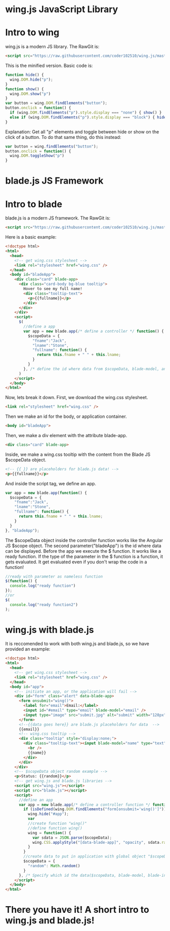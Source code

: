 # wing.js JavaScript Library
# Intro to wing
wing.js is a modern JS library.
The RawGit is: 
```html
<script src="https://raw.githubusercontent.com/coder102510/wing.js/master/wing.js"></script>
```
This is the minified version.
Basic code is: 
```javascript
function hide() {
  wing.DOM.hide("p");
}
function show() {
  wing.DOM.show("p")
}
var button = wing.DOM.findElements("button");
button.onclick = function() {
  if (wing.DOM.findElements("p").style.display === "none") { show() }
  else if (wing.DOM.findElements("p").style.display === "block") { hide() }
}
```
Explanation: Get all "p" elements and toggle between hide or show on the click of a button. To do that same thing, do this instead:
```javascript
var button = wing.findElements("button");
button.onclick = function() {
  wing.DOM.toggleShow("p")
}
```
# blade.js JS Framework
# Intro to blade
blade.js is a modern JS framework.
The RawGit is:
```html
<script src="https://raw.githubusercontent.com/coder102510/wing.js/master/blade.js"></script>
```
Here is a basic example:
```html
<!doctype html>
<html>
  <head>
    <!-- get wing.css stylesheet --> 
    <link rel="stylesheet" href="wing.css" />
  </head>
  <body id="bladeApp">
    <div class="card" blade-app>
      <div class="card-body bg-blue tooltip">
        Hover to see my full name!
        <div class="tooltip-text">
          <p>{{fullname}}</p>
        </div>
      </div>
    </div>
    <script>
      $(
        //define a app
        var app = new blade.app(/* define a controller */ function() {
          $scopeData = {
            "fname":"Jack",
            "lname":"Stone",
            "fullname": function() {
              return this.fname + " " + this.lname;
            }
          }
        }, /* define the id where data from $scopeData, blade-model, and blade-init can go */ "bladeApp");
      )
    </script>
  </body>
</html>
```
Now, lets break it down.
First, we download the wing.css stylesheet.
```html
<link rel="stylesheet" href="wing.css" />
```
Then we make an id for the body, or application container.
```html
<body id="bladeApp">
```
Then, we make a div element with the attribute blade-app.
```html
<div class="card" blade-app>
```
Inside, we make a wing.css tooltip with the content from the Blade JS $scopeData object.
```html
<!-- {{ }} are placeholders for blade.js data! -->
<p>{{fullname}}</p>
```
And inside the script tag, we define an app.
```javascript
var app = new blade.app(function() {
  $scopeData = {
    "fname":"Jack",
    "lname":"Stone",
    "fullname": function() {
      return this.fname + " " + this.lname;
    }
  }
}, "bladeApp");
```
The $scopeData object inside the controller function works like the Angular JS $scope object. The second parameter("bladeApp") is the id where data can be displayed. Before the app we execute the $ function. It works like a ready function. If the type of the parameter in the $ function is a function, it gets evaluated. It get evaluated even if you don't wrap the code in a function!
```javascript
//ready with parameter as nameless function
$(function() {
  console.log("ready function")
});
//or 
$(
  console.log("ready function2")
);
```
# wing.js with blade.js
It is reccomended to work with both wing.js and blade.js, so we have provided an example:
```html
<!doctype html>
<html>
  <head>
    <!-- get wing.css stylesheet -->
    <link rel="stylesheet" href="wing.css" />
  </head>
  <body id="app">
    <!-- initiate an app, or the application will fail -->
    <div id="form" class="alert" data-blade-app>
      <form onsubmit="wing()">
        <label for="email">Email:</label>
        <input id="#email" type="email" blade-model="email" />
        <input type="image" src="submit.jpg" alt="submit" width="128px" height="128px" />
      </form>
      <!--{{data goes here}} are blade.js placeholders for data  -->
      {{email}}
      <!-- wing.css tooltip -->
      <div class="tooltip" style="display:none;">
        <div class="tooltip-text"><input blade-model="name" type="text" />
          <br />
          {{name}}
        </div>
      </div>
    </div>
    <!-- $scopeData object random example -->
    <p>Status: {{random}}</p>
    <!-- get wing.js and blade.js libraries -->
    <script src="wing.js"></script>
    <script src="blade.js"></script>
    <script>
      //define an app
      var app = new blade.app(/* define a controller function */ function() {
        if (isDefined(wing.DOM.findElements("form[onsubmit='wing()']"))) {
          wing.hide("#app");
          var 
          //create function "wing()"
          //define function wing()
          wing = function() {
            var sdata = JSON.parse($scopeData);
            wing.CSS.applyStyle("[data-blade-app]", "opacity", sdata.random) 
          }
        }
        //create data to put in application with global object "$scopeData"
        $scopeData = {
          "random": Math.random()
        }
      }, /* Specify which id the data($scopeData, blade-model, blade-init) can be displayed in */ "app");
    </script>
  </body>
</html>
```
# There you have it! A short intro to wing.js and blade.js!
